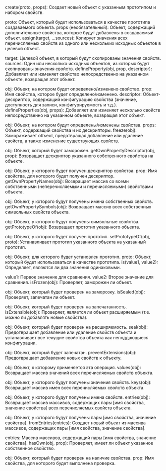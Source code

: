 create(proto, props): Создает новый объект с указанным прототипом и набором свойств.

proto: Объект, который будет использоваться в качестве прототипа создаваемого объекта.
props (необязательный): Объект, содержащий дополнительные свойства, которые будут добавлены в создаваемый объект.
assign(target, ...sources): Копирует значения всех перечисляемых свойств из одного или нескольких исходных объектов в целевой объект.

target: Целевой объект, в который будут скопированы значения свойств.
sources: Один или несколько исходных объектов, из которых будут скопированы значения свойств.
defineProperty(obj, prop, descriptor): Добавляет или изменяет свойство непосредственно на указанном объекте, возвращая этот объект.

obj: Объект, на котором будет определено/изменено свойство.
prop: Имя свойства, которое будет определено/изменено.
descriptor: Объект-дескриптор, содержащий конфигурацию свойства (значение, доступность для записи, конфигурируемость и т.д.).
defineProperties(obj, props): Добавляет или изменяет несколько свойств непосредственно на указанном объекте, возвращая этот объект.

obj: Объект, на котором будут определены/изменены свойства.
props: Объект, содержащий свойства и их дескрипторы.
freeze(obj): Замораживает объект, предотвращая добавление или удаление свойств, а также изменение существующих свойств.

obj: Объект, который будет заморожен.
getOwnPropertyDescriptor(obj, prop): Возвращает дескриптор указанного собственного свойства на объекте.

obj: Объект, у которого будет получен дескриптор свойства.
prop: Имя свойства, для которого будет получен дескриптор.
getOwnPropertyNames(obj): Возвращает массив со всеми собственными (неперечисляемыми и перечисляемыми) свойствами объекта.

obj: Объект, у которого будут получены имена собственных свойств.
getOwnPropertySymbols(obj): Возвращает массив всех собственных символьных свойств объекта.

obj: Объект, у которого будут получены символьные свойства.
getPrototypeOf(obj): Возвращает прототип указанного объекта.

obj: Объект, у которого будет получен прототип.
setPrototypeOf(obj, proto): Устанавливает прототип указанного объекта на указанный прототип.

obj: Объект, для которого будет установлен прототип.
proto: Объект, который будет использоваться в качестве прототипа.
is(value1, value2): Определяет, являются ли два значения одинаковыми.

value1: Первое значение для сравнения.
value2: Второе значение для сравнения.
isFrozen(obj): Проверяет, заморожен ли объект.

obj: Объект, который будет проверен на заморозку.
isSealed(obj): Проверяет, запечатан ли объект.

obj: Объект, который будет проверен на запечатанность.
isExtensible(obj): Проверяет, является ли объект расширяемым (т.е. можно ли добавлять новые свойства).

obj: Объект, который будет проверен на расширяемость.
seal(obj): Предотвращает добавление или удаление свойств объекта и устанавливает все текущие свойства объекта как неподдающиеся конфигурации.

obj: Объект, который будет запечатан.
preventExtensions(obj): Предотвращает добавление новых свойств к объекту.

obj: Объект, к которому применяется эта операция.
values(obj): Возвращает массив значений всех перечисляемых свойств объекта.

obj: Объект, у которого будут получены значения свойств.
keys(obj): Возвращает массив имен всех перечисляемых свойств объекта.

obj: Объект, у которого будут получены имена свойств.
entries(obj): Возвращает массив массивов, содержащих пары [имя свойства, значение свойства] всех перечисляемых свойств объекта.

obj: Объект, у которого будут получены пары [имя свойства, значение свойства].
fromEntries(entries): Создает новый объект из массива массивов, содержащих пары [имя свойства, значение свойства].

entries: Массив массивов, содержащий пары [имя свойства, значение свойства].
hasOwn(obj, prop): Проверяет, имеет ли объект указанное собственное свойство.

obj: Объект, который будет проверен на наличие свойства.
prop: Имя свойства, для которого будет выполнена проверка.
